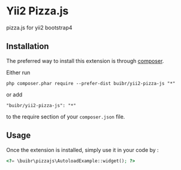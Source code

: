 Yii2 Pizza.js
=============
pizza.js for yii2 bootstrap4

Installation
------------

The preferred way to install this extension is through [composer](http://getcomposer.org/download/).

Either run

```
php composer.phar require --prefer-dist buibr/yii2-pizza-js "*"
```

or add

```
"buibr/yii2-pizza-js": "*"
```

to the require section of your `composer.json` file.


Usage
-----

Once the extension is installed, simply use it in your code by  :

```php
<?= \buibr\pizzajs\AutoloadExample::widget(); ?>
```